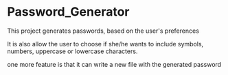 # Password_Generator
This project generates passwords, based on the user's preferences

It is also allow the user to choose if she/he wants to include symbols, numbers, uppercase or lowercase characters.

one more feature is that it can write a new file with the generated password
